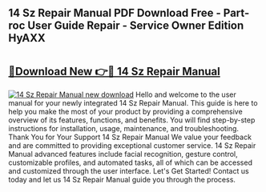 ## 14 Sz Repair Manual PDF Download Free - Part-roc User Guide Repair - Service Owner Edition HyAXX

# <h2><a href="http://bc80786.oget.top/?id=14+Sz+Repair+Manual">🔗Download New 👉🔴 14 Sz Repair Manual</a></h2>

[![14 Sz Repair Manual new download](https://i.imgur.com/5g1atiW.png)](http://bc80786.oget.top/?id=14+Sz+Repair+Manual)
Hello and welcome to the user manual for your newly integrated 14 Sz Repair Manual. This guide is here to help you make the most of your product by providing a comprehensive overview of its features, functions, and benefits. You will find step-by-step instructions for installation, usage, maintenance, and troubleshooting. Thank You for Your Support 14 Sz Repair Manual We value your feedback and are committed to providing exceptional customer service. 14 Sz Repair Manual advanced features include facial recognition, gesture control, customizable profiles, and automated tasks, all of which can be accessed and customized through the user interface. Let's Get Started! Contact us today and let us 14 Sz Repair Manual guide you through the process.
